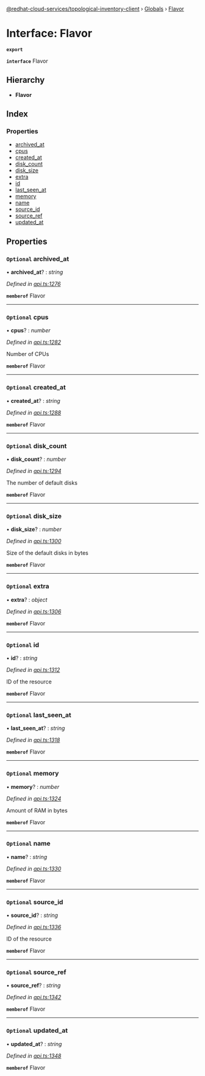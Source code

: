 [@redhat-cloud-services/topological-inventory-client](../README.md) › [Globals](../globals.md) › [Flavor](flavor.md)

# Interface: Flavor

**`export`** 

**`interface`** Flavor

## Hierarchy

* **Flavor**

## Index

### Properties

* [archived_at](flavor.md#optional-archived_at)
* [cpus](flavor.md#optional-cpus)
* [created_at](flavor.md#optional-created_at)
* [disk_count](flavor.md#optional-disk_count)
* [disk_size](flavor.md#optional-disk_size)
* [extra](flavor.md#optional-extra)
* [id](flavor.md#optional-id)
* [last_seen_at](flavor.md#optional-last_seen_at)
* [memory](flavor.md#optional-memory)
* [name](flavor.md#optional-name)
* [source_id](flavor.md#optional-source_id)
* [source_ref](flavor.md#optional-source_ref)
* [updated_at](flavor.md#optional-updated_at)

## Properties

### `Optional` archived_at

• **archived_at**? : *string*

*Defined in [api.ts:1276](https://github.com/RedHatInsights/javascript-clients/blob/master/packages/topological-inventory/api.ts#L1276)*

**`memberof`** Flavor

___

### `Optional` cpus

• **cpus**? : *number*

*Defined in [api.ts:1282](https://github.com/RedHatInsights/javascript-clients/blob/master/packages/topological-inventory/api.ts#L1282)*

Number of CPUs

**`memberof`** Flavor

___

### `Optional` created_at

• **created_at**? : *string*

*Defined in [api.ts:1288](https://github.com/RedHatInsights/javascript-clients/blob/master/packages/topological-inventory/api.ts#L1288)*

**`memberof`** Flavor

___

### `Optional` disk_count

• **disk_count**? : *number*

*Defined in [api.ts:1294](https://github.com/RedHatInsights/javascript-clients/blob/master/packages/topological-inventory/api.ts#L1294)*

The number of default disks

**`memberof`** Flavor

___

### `Optional` disk_size

• **disk_size**? : *number*

*Defined in [api.ts:1300](https://github.com/RedHatInsights/javascript-clients/blob/master/packages/topological-inventory/api.ts#L1300)*

Size of the default disks in bytes

**`memberof`** Flavor

___

### `Optional` extra

• **extra**? : *object*

*Defined in [api.ts:1306](https://github.com/RedHatInsights/javascript-clients/blob/master/packages/topological-inventory/api.ts#L1306)*

**`memberof`** Flavor

___

### `Optional` id

• **id**? : *string*

*Defined in [api.ts:1312](https://github.com/RedHatInsights/javascript-clients/blob/master/packages/topological-inventory/api.ts#L1312)*

ID of the resource

**`memberof`** Flavor

___

### `Optional` last_seen_at

• **last_seen_at**? : *string*

*Defined in [api.ts:1318](https://github.com/RedHatInsights/javascript-clients/blob/master/packages/topological-inventory/api.ts#L1318)*

**`memberof`** Flavor

___

### `Optional` memory

• **memory**? : *number*

*Defined in [api.ts:1324](https://github.com/RedHatInsights/javascript-clients/blob/master/packages/topological-inventory/api.ts#L1324)*

Amount of RAM in bytes

**`memberof`** Flavor

___

### `Optional` name

• **name**? : *string*

*Defined in [api.ts:1330](https://github.com/RedHatInsights/javascript-clients/blob/master/packages/topological-inventory/api.ts#L1330)*

**`memberof`** Flavor

___

### `Optional` source_id

• **source_id**? : *string*

*Defined in [api.ts:1336](https://github.com/RedHatInsights/javascript-clients/blob/master/packages/topological-inventory/api.ts#L1336)*

ID of the resource

**`memberof`** Flavor

___

### `Optional` source_ref

• **source_ref**? : *string*

*Defined in [api.ts:1342](https://github.com/RedHatInsights/javascript-clients/blob/master/packages/topological-inventory/api.ts#L1342)*

**`memberof`** Flavor

___

### `Optional` updated_at

• **updated_at**? : *string*

*Defined in [api.ts:1348](https://github.com/RedHatInsights/javascript-clients/blob/master/packages/topological-inventory/api.ts#L1348)*

**`memberof`** Flavor
